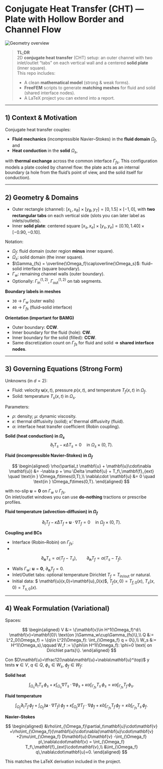 # Conjugate Heat Transfer (CHT) — Plate with Hollow Border and Channel Flow

![Geometry overview](docs/cht-geometry.png)

> **TL;DR**  
> 2D **conjugate heat transfer** (CHT) setup: an outer channel with two inlet/outlet “tabs” on each vertical wall and a centered **solid plate** (inner square).  
> This repo includes:
> - A clean **mathematical model** (strong & weak forms).
> - **FreeFEM** scripts to generate **matching meshes** for fluid and solid (shared interface nodes).
> - A LaTeX project you can extend into a report.

---

## 1) Context & Motivation

Conjugate heat transfer couples:
- **Fluid mechanics** (incompressible Navier–Stokes) in the **fluid domain** $\Omega_f$, and
- **Heat conduction** in the **solid** $\Omega_s$,

with **thermal exchange** across the common interface $\Gamma_{fs}$. This configuration models a plate cooled by channel flow: the plate acts as an internal boundary (a hole from the fluid’s point of view, and the solid itself for conduction).

---

## 2) Geometry & Domains

- Outer rectangle (channel): $[x_L, x_R] \times [y_B, y_T] = [0,1.5]\times[-1,0]$, with **two rectangular tabs** on each vertical side (slots you can later label as inlets/outlets).
- Inner **solid plate**: centered square $[x_s, x_e]\times[y_s, y_e]=[0.10,1.40]\times[-0.90,-0.10]$.

Notation:
- $\Omega_f$: fluid domain (outer region **minus** inner square).
- $\Omega_s$: solid domain (the inner square).
- $\Gamma_{fs} = \overline{\Omega_f}\cap\overline{\Omega_s}$: fluid–solid interface (square boundary).
- $\Gamma_w$: remaining channel walls (outer boundary).
- Optionally: $\Gamma_{\text{in}}^{(1,2)}$, $\Gamma_{\text{out}}^{(1,2)}$ on tab segments.

**Boundary labels in meshes**
- `30` → $\Gamma_w$ (outer walls)
- `40` → $\Gamma_{fs}$ (fluid–solid interface)

**Orientation (important for BAMG)**
- Outer boundary: **CCW**.
- Inner boundary for the fluid (hole): **CW**.
- Inner boundary for the solid (filled): **CCW**.
- Same discretization count on $\Gamma_{fs}$ for fluid and solid ⇒ **shared interface nodes**.

---

## 3) Governing Equations (Strong Form)

Unknowns (in $d=2$):
- Fluid: velocity $\mathbf{u}(x,t)$, pressure $p(x,t)$, and temperature $T_f(x,t)$ in $\Omega_f$.
- Solid: temperature $T_s(x,t)$ in $\Omega_s$.

Parameters:
- $\rho$: density; $\mu$: dynamic viscosity.  
- $\kappa$: thermal diffusivity (solid); $\hat\kappa$: thermal diffusivity (fluid).  
- $\alpha$: interface heat transfer coefficient (Robin coupling).

**Solid (heat conduction) in $\Omega_s$**
$$
\partial_t T_s - \kappa \Delta T_s = 0 \quad \text{in } \Omega_s\times(0,T).
$$

**Fluid (incompressible Navier–Stokes) in $\Omega_f$**

$$
\begin{aligned}
\rho(\partial_t \mathbf{u} + \mathbf{u}\cdot\nabla \mathbf{u})
&= -\nabla p + \mu \Delta \mathbf{u} + T_f\,\mathbf{f}_{ext}
\quad \text{in } \Omega_f\times(0,T),\\
\nabla\cdot \mathbf{u} &= 0 \quad \text{in } \Omega_f\times(0,T).
\end{aligned}
$$

with no-slip $\mathbf{u}=\mathbf{0}$ on $\Gamma_w\cup\Gamma_{fs}$.  
On inlet/outlet windows you can use **do-nothing** tractions or prescribe profiles.

**Fluid temperature (advection–diffusion) in $\Omega_f$**

$$
\partial_t T_f - \hat\kappa \Delta T_f + \mathbf{u}\cdot\nabla T_f = 0
\quad \text{in } \Omega_f\times(0,T).
$$

**Coupling and BCs**
- Interface (Robin–Robin) on $\Gamma_{fs}$:
- 
$$
\partial_{\mathbf{n}}T_s = \alpha (T_f - T_s), 
\qquad
\partial_{\mathbf{n}}T_f = \alpha (T_s - T_f).
$$
- Walls $\Gamma_w$: $\mathbf{u}=\mathbf{0}$, $\partial_{\mathbf{n}}T_f=0$.
- Inlet/Outlet tabs: optional temperature Dirichlet $T_f=T_{\text{in/out}}$ or natural.
- Initial data: $ \mathbf{u}(x,0)=\mathbf{u}_0(x)$, $T_f(x,0)=T_{f,0}(x)$, $T_s(x,0)=T_{s,0}(x)$.

---

## 4) Weak Formulation (Variational)

Spaces:

$$
\begin{aligned}
V &:= \{\mathbf{v}\in H^1(\Omega_f)^d:\ \mathbf{v}=\mathbf{0}\ \text{on }\Gamma_w\cup\Gamma_{fs}\},\\
Q &:= L^2_0(\Omega_f) = \{q\in L^2(\Omega_f): \int_{\Omega_f} q = 0\},\\
W_s &:= H^1(\Omega_s),\qquad
W_f := \{\phi\in H^1(\Omega_f): \phi=0 \text{ on Dirichlet parts}\}.
\end{aligned}
$$

Con $D\mathbf{u}=\tfrac12(\nabla\mathbf{u}+\nabla\mathbf{u}^\top)$ y tests $\mathbf{v}\in V$, $q\in Q$, $\phi_s\in W_s$, $\phi_f\in W_f$:

**Solid heat**

$$
\int_{\Omega_s}\partial_t T_s\,\phi_s
+\kappa\int_{\Omega_s}\nabla T_s\cdot\nabla\phi_s
+\kappa\alpha\int_{\Gamma_{fs}} T_s\,\phi_s
= \kappa\alpha\int_{\Gamma_{fs}} T_f\,\phi_s.
$$

**Fluid temperature**

$$
\int_{\Omega_f}\partial_t T_f\,\phi_f
+\int_{\Omega_f}(\mathbf{u}\cdot\nabla T_f)\,\phi_f
+\hat\kappa\int_{\Omega_f}\nabla T_f\cdot\nabla\phi_f
+\hat\kappa\alpha\int_{\Gamma_{fs}} T_f\,\phi_f
= \hat\kappa\alpha\int_{\Gamma_{fs}} T_s\,\phi_f.
$$

**Navier–Stokes**

$$
\begin{aligned}
&\rho\int_{\Omega_f}\partial_t\mathbf{u}\cdot\mathbf{v}
+\rho\int_{\Omega_f}(\mathbf{u}\cdot\nabla)\mathbf{u}\cdot\mathbf{v}
+2\mu\int_{\Omega_f} D\mathbf{u}:D\mathbf{v}
-\int_{\Omega_f} p\,\nabla\cdot\mathbf{v}
= \int_{\Omega_f} T_f\,\mathbf{f}_{ext}\cdot\mathbf{v},\\
&\int_{\Omega_f} q\,\nabla\cdot\mathbf{u}=0.
\end{aligned}
$$

This matches the LaTeX derivation included in the project.


